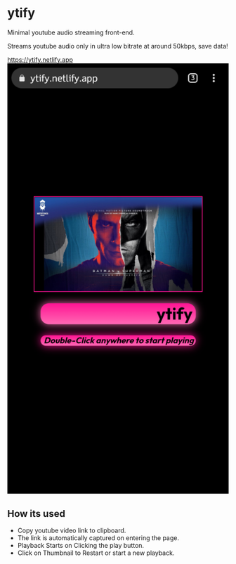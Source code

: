 # ytify
Minimal youtube audio streaming front-end.

Streams youtube audio only in ultra low bitrate at around 50kbps, save data!

https://ytify.netlify.app
![](Screenshot.png)

## How its used
- Copy youtube video link to clipboard.
- The link is automatically captured on entering the page.
- Playback Starts on Clicking the play button.
- Click on Thumbnail to Restart or start a new playback.